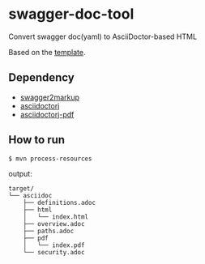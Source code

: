 # swagger-doc-tool

Convert swagger doc(yaml) to AsciiDoctor-based HTML

Based on the [template](https://github.com/ch-gilbert/swagger2markup-maven-project-template).

##  Dependency

- [swagger2markup](https://github.com/Swagger2Markup/swagger2markup)
- [asciidoctorj](https://github.com/asciidoctor/asciidoctorj)
- [asciidoctorj-pdf](https://github.com/asciidoctor/asciidoctorj-pdf)

## How to run

`$ mvn process-resources`

output:
```
target/
└── asciidoc
    ├── definitions.adoc
    ├── html
    │   └── index.html
    ├── overview.adoc
    ├── paths.adoc
    ├── pdf
    │   └── index.pdf
    └── security.adoc
```
